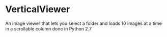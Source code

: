 # VerticalViewer
An image viewer that lets you select a folder and loads 10 images at a time in a scrollable column done in Python 2.7
